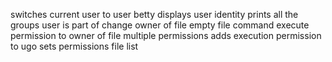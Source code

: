 switches current user to user betty
displays user identity
prints all the groups user is part of
change owner of file
empty file command
execute permission to owner of file
multiple permissions
adds execution permission to ugo
sets permissions
file list
